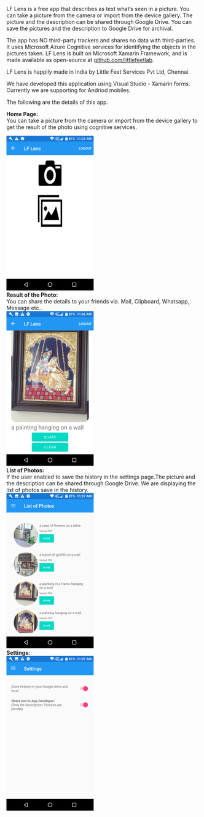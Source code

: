 LF Lens is a free app that describes as text what’s seen in a picture. You can take a picture from the camera or import from the device gallery. The picture and the description can be shared through Google Drive. You can save the pictures and the description to Google Drive for archival. 

The app has NO third-party trackers and shares no data with third-parties. It uses Microsoft Azure Cognitive services for identifying the objects in the pictures taken. LF Lens is built on Microsoft Xamarin Framework, and is made available as open-source at <a href="https://github.com/littlefeetlab/">github.com/littlefeetlab</a>.

LF Lens is happily made in India by Little Feet Services Pvt Ltd, Chennai.

We have developed this application using Visual Studio - Xamarin forms. Currently we are supporting for Andriod mobiles. 

The following are the details of this app.

<b>Home Page:</b><br/>
You can take a picture from the camera or import from the device gallery to get the result of the photo using cognitive services. 

<img src="https://github.com/littlefeetlab/LFLens/blob/master/Screenshots/Home.png?raw=true" width="45%" height="25%"/>
<br/>
<b>Result of the Photo:</b> <br/>
You can share the details to your friends via. Mail, Clipboard, Whatsapp, Message etc..<br/>
<img src="https://github.com/littlefeetlab/LFLens/blob/master/Screenshots/PhotoDescription.png?raw=true" width="45%" height="25%"/>
<br/>
<b>List of Photos:</b><br/>
If the user enabled to save the history in the settings page.The picture and the description can be shared through Google Drive. We are displaying the list of photos save in the history.
<br/>
<img src="https://github.com/littlefeetlab/LFLens/blob/master/Screenshots/ListofPhotos.png?raw=true" width="45%" height="25%"/>
<br/>
<b>Settings:</b>
<br/>
<img src="https://github.com/littlefeetlab/LFLens/blob/master/Screenshots/Settings.png?raw=true" width="45%" height="25%"/>
<br/>
